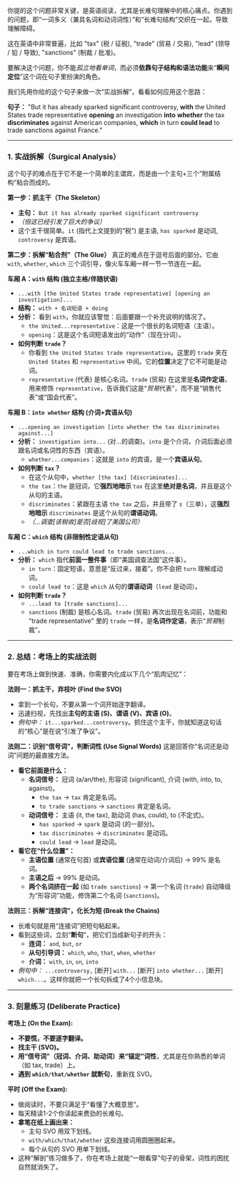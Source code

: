 你提的这个问题非常关键，是英语阅读，尤其是长难句理解中的核心痛点。你遇到的问题，即“一词多义（兼具名词和动词词性）”和“长难句结构”交织在一起，导致理解障碍。

这在英语中非常普遍，比如 "tax" (税 / 征税), "trade" (贸易 / 交易), "lead" (领导 / 铅 / 导致), "sanctions" (制裁 / 批准)。

要解决这个问题，你不能*孤立地看单词*，而必须**依靠句子结构和语法功能**来“**瞬间定位**”这个词在句子里扮演的角色。

我们先用你给的这个句子来做一次“实战拆解”，看看如何应用这个思路：

**句子：** "But it has already sparked significant controversy, **with** the United States trade representative **opening** an investigation **into** **whether** the tax **discriminates** against American companies, **which** in turn **could lead** to trade sanctions against France."

------



### 1. 实战拆解（Surgical Analysis）



这个句子的难点在于它不是一个简单的主谓宾，而是由一个主句+三个“附属结构”粘合而成的。

**第一步：抓主干（The Skeleton）**

- **主句：** `But it has already sparked significant controversy`
- *（但这已经引发了巨大的争议）*
- 这个主干很简单。`it` (指代上文提到的“税”) 是主语, `has sparked` 是动词, `controversy` 是宾语。

**第二步：拆解“粘合剂”（The Glue）** 真正的难点在于逗号后面的部分。它由 `with`, `whether`, `which` 三个词引导，像火车车厢一样一节一节连在一起。

**车厢 A：`with` 结构 (独立主格/伴随状语)**

- `...with [the United States trade representative] [opening an investigation]...`
- **结构：** `with + 名词短语 + doing`
- **分析：** 看到 `with`，你就应该警觉：后面要跟一个补充说明的情况了。
  - `the United...representative`：这是一个很长的名词短语（主语）。
  - `opening`：这是这个名词短语发出的“动作”（现在分词）。
- **如何判断 `trade`？**
  - 你看到 `the United States trade representative`。这里的 `trade` 夹在 `United States` 和 `representative` 中间。它的**位置**决定了它不可能是动词。
  - `representative` (代表) 是核心名词。`trade` (贸易) 在这里是**名词作定语**，用来修饰 `representative`，告诉我们这是“*贸易*代表”，而不是“销售代表”或“国会代表”。

**车厢 B：`into whether` 结构 (介词+宾语从句)**

- `...opening an investigation [into whether the tax discriminates against...]`
- **分析：** `investigation into...` (对...的调查)。`into` 是个介词，介词后面必须跟名词或名词性的东西（宾语）。
  - `whether...companies`：这就是 `into` 的宾语，是一个**宾语从句**。
- **如何判断 `tax`？**
  - 在这个从句中，`whether [the tax] [discriminates]...`
  - `the tax`：`the` 是冠词，它**强烈地暗示** `tax` 在这里**绝对是名词**，并且是这个从句的主语。
  - `discriminates`：紧跟在主语 `the tax` 之后，并且带了 `s`（三单），这**强烈地暗示** `discriminates` 是这个从句的**谓语动词**。
  - *（...调查[该税收]是否[歧视]了美国公司）*

**车厢 C：`which` 结构 (非限制性定语从句)**

- `...which in turn could lead to trade sanctions...`
- **分析：** `which` 指代**前面一整件事**（即“美国调查法国”这件事）。
  - `in turn`：固定短语，意思是“反过来，接着”。你不会把 `turn` 理解成动词。
  - `could lead to`：这是 `which` 从句的**谓语动词**（`lead` 是动词）。
- **如何判断 `trade`？**
  - `...lead to [trade sanctions]...`
  - `sanctions` (制裁) 是核心名词。`trade` (贸易) 再次出现在名词前，功能和 "trade representative" 里的 `trade` 一样，是**名词作定语**，表示“*贸易*制裁”。

------



### 2. 总结：考场上的实战法则



要在考场上做到快速、准确，你需要内化成以下几个“肌肉记忆”：

**法则一：抓主干，弃枝叶 (Find the SVO)**

- 拿到一个长句，不要从第一个词开始逐字翻译。
- 迅速扫视，先找出**主句的主语 (S)、谓语 (V)、宾语 (O)**。
- *例句中：* `it...sparked...controversy`。抓住这个主干，你就知道这句话的“核心”是在说“引发了争议”。

**法则二：识别“信号词”，判断词性 (Use Signal Words)** 这是回答你“名词还是动词”问题的最直接方法。

- **看它前面是什么：**
  - **名词信号：** 冠词 (a/an/the), 形容词 (significant), 介词 (with, into, to, against)。
    - `the tax` -> `tax` 肯定是名词。
    - `to trade sanctions` -> `sanctions` 肯定是名词。
  - **动词信号：** 主语 (it, the tax), 助动词 (has, could), to (不定式)。
    - `has sparked` -> `spark` 是动词 (的一部分)。
    - `tax discriminates` -> `discriminates` 是动词。
    - `could lead` -> `lead` 是动词。
- **看它在“什么位置”：**
  - **主语位置** (通常在句首) 或**宾语位置** (通常在动词/介词后) -> 99% 是名词。
  - **主语之后** -> 99% 是动词。
  - **两个名词挤在一起** (如 `trade sanctions`) -> 第一个名词 (`trade`) 自动降级为“形容词”功能，修饰第二个名词 (`sanctions`)。

**法则三：拆解“连接词”，化长为短 (Break the Chains)**

- 长难句就是用“连接词”把短句粘起来。
- 看到这些词，立刻“**断句**”，把它们当成新句子的开头：
  - **连词：** `and`, `but`, `or`
  - **从句引导词：** `which`, `who`, `that`, `when`, `whether`
  - **介词：** `with`, `in`, `on`, `into`
- *例句中：* `...controversy,` [断开] `with...` [断开] `into whether...` [断开] `which...`。这样你就把一个长句拆成了4个小信息块。

------



### 3. 刻意练习 (Deliberate Practice)



**考场上 (On the Exam):**

- **不要慌，不要逐字翻译。**
- **找主干 (SVO)。**
- **用“信号词”（冠词、介词、助动词）来“锚定”词性**，尤其是在你熟悉的单词（如 tax, trade）上。
- **遇到 `which/that/whether` 就断句**，重新找 SVO。

**平时 (Off the Exam):**

- 做阅读时，不要只满足于“看懂了大概意思”。
- 每天精读1-2个你读起来费劲的长难句。
- **拿笔在纸上画出来：**
  - 主句 SVO 用双下划线。
  - `with/which/that/whether` 这些连接词用圆圈圈起来。
  - 每个从句的 SVO 用单下划线。
- 这种“解剖”练习做多了，你在考场上就能“一眼看穿”句子的骨架，词性的困扰自然就消失了。